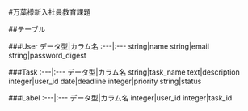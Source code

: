 #万葉様新入社員教育課題

##テーブル

###User
データ型|カラム名
:---|:---
string|name
string|email
string|password_digest

###Task
:---|:---
データ型|カラム名
string|task_name
text|description
integer|user_id
date|deadline
integer|priority
string|status

###Label
:---|:---
データ型|カラム名
integer|user_id
integer|task_id
